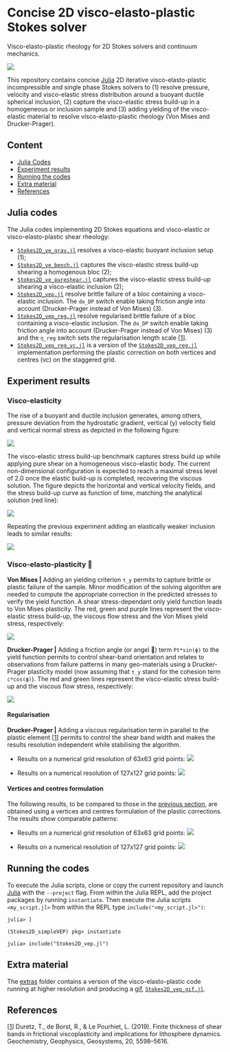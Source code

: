 # Concise 2D visco-elasto-plastic Stokes solver
Visco-elasto-plastic rheology for 2D Stokes solvers and continuum mechanics.

![](extras/Stokes2D_vep.gif)

This repository contains concise [Julia] 2D iterative visco-elasto-plastic incompressible and single phase Stokes solvers to (1) resolve pressure, velocity and visco-elastic stress distribution around a buoyant ductile spherical inclusion, (2) capture the visco-elastic stress build-up in a homogeneous or inclusion sample and (3) adding yielding of the visco-elastic material to resolve visco-elasto-plastic rheology (Von Mises and Drucker-Prager).

## Content
* [Julia Codes](#julia-codes)
* [Experiment results](#experiment-results)
* [Running the codes](#running-the-codes)
* [Extra material](#extra-material)
* [References](#references)

## Julia codes
The Julia codes implementing 2D Stokes equations and visco-elastic or visco-elasto-plastic shear rheology:
- [`Stokes2D_ve_grav.jl`](Stokes2D_ve_grav.jl) resolves a visco-elastic buoyant inclusion setup (1);
- [`Stokes2D_ve_bench.jl`](Stokes2D_ve_bench.jl) captures the visco-elastic stress build-up shearing a homogenous bloc (2);
- [`Stokes2D_ve_pureshear.jl`](Stokes2D_ve_pureshear.jl) captures the visco-elastic stress build-up shearing a visco-elastic inclusion (2);
- [`Stokes2D_vep.jl`](Stokes2D_vep.jl) resolve brittle failure of a bloc containing a visco-elastic inclusion. The `do_DP` switch enable taking friction angle into account (Drucker-Prager instead of Von Mises) (3).
- [`Stokes2D_vep_reg.jl`](Stokes2D_vep_reg.jl) resolve regularised brittle failure of a bloc containing a visco-elastic inclusion. The `do_DP` switch enable taking friction angle into account (Drucker-Prager instead of Von Mises) (3) and the `η_reg` switch sets the regularisation length scale \[[1]\].
- [`Stokes2D_vep_reg_vc.jl`](Stokes2D_vep_reg_vc.jl) is a version of the [`Stokes2D_vep_reg.jl`](Stokes2D_vep_reg.jl) implementation performing the plastic correction on both vertices and centres (vc) on the staggered grid.

## Experiment results

### Visco-elasticity
The rise of a buoyant and ductile inclusion generates, among others, pressure deviation from the hydrostatic gradient, vertical (y) velocity field and vertical normal stress as depicted in the following figure:

![](docs/output_ve_grav.png)

The visco-elastic stress build-up benchmark captures stress build up while applying pure shear on a homogeneous visco-elastic body. The current non-dimensional configuration is expected to reach a maximal stress level of 2.0 once the elastic build-up is completed, recovering the viscous solution. The figure depicts the horizontal and vertical velocity fields, and the stress build-up curve as function of time, matching the analytical solution (red line):

![](docs/output_ve_bench.png)

Repeating the previous experiment adding an elastically weaker inclusion leads to similar results:

![](docs/output_ve_pureshear.png)

### Visco-elasto-plasticity 🎉
**Von Mises |** Adding an yielding criterion `τ_y` permits to capture brittle or plastic failure of the sample. Minor modification of the solving algorithm are needed to compute the appropriate correction in the predicted stresses to verify the yield function. A shear stress-dependant only yield function leads to Von Mises plasticity. The red, green and purple lines represent the visco-elastic stress build-up, the viscous flow stress and the Von Mises yield stress, respectively:

![](docs/output_vep_vm.png)

**Drucker-Prager |** Adding a friction angle (or angel 👼) term `Pt*sin(ϕ)` to the yield function permits to control shear-band orientation and relates to observations from failure patterns in many geo-materials using a Drucker-Prager plasticity model (now assuming that `τ_y` stand for the cohesion term `c*cos(ϕ)`). The red and green lines represent the visco-elastic stress build-up and the viscous flow stress, respectively:

![](docs/output_vep_dp.png)

#### Regularisation
**Drucker-Prager |** Adding a viscous regularisation term in parallel to the plastic element \[[1]\] permits to control the shear band width and makes the results resolution independent while stabilising the algorithm.

- Results on a numerical grid resolution of 63x63 grid points:
![](docs/output_vep_dp_reg_63x63.png)

- Results on a numerical resolution of 127x127 grid points:
![](docs/output_vep_dp_reg_127x127.png)

#### Vertices and centres formulation
The following results, to be compared to those in the [previous section](#regularisation), are obtained using a vertices and centres formulation of the plastic corrections. The results show comparable patterns:

- Results on a numerical grid resolution of 63x63 grid points:
![](docs/output_vep_dp_reg_vc_63x63.png)

- Results on a numerical resolution of 127x127 grid points:
![](docs/output_vep_dp_reg_vc_127x127.png)

## Running the codes
To execute the Julia scripts, clone or copy the current repository and launch [Julia] with the `--project` flag. From within the Julia REPL, add the project packages by running `instantiate`. Then execute the Julia scripts `<my_script.jl>` from within the REPL type `include("<my_script.jl>")`:
```julia-repl
julia> ]

(Stokes2D_simpleVEP) pkg> instantiate

julia> include("Stokes2D_vep.jl")
```

## Extra material
The [extras](extras/) folder contains a version of the visco-elasto-plastic code running at higher resolution and producing a [gif](extras/Stokes2D_vep.gif), [`Stokes2D_vep_gif.jl`](extras/Stokes2D_vep_gif.jl).

## References
\[[1]\] Duretz, T., de Borst, R., & Le Pourhiet, L. (2019). Finite thickness of shear bands in frictional viscoplasticity and implications for lithosphere dynamics. Geochemistry, Geophysics, Geosystems, 20, 5598–5616.


[1]: https://doi.org/10.1029/2019GC008531

[Julia]: https://julialang.org
